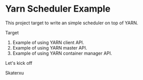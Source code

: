 Yarn Scheduler Example
====================
This project target to write an simple scheduler on top of YARN.

Target
1. Example of using YARN client API.
2. Example of using YARN master API. 
3. Example of using YARN container manager API.


Let's kick off

Skaterxu
